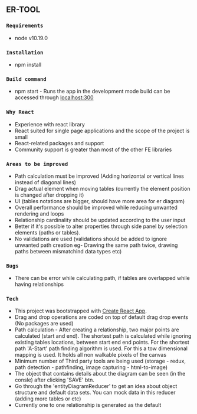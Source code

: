 ## ER-TOOL


### `Requirements`
* node  v10.19.0

### `Installation`
* npm install

### `Build command`
* npm start - Runs the app in the development mode
build can be accessed through [localhost:300](http://localhost:3000/)

### `Why React`
* Experience with react library
* React suited for single page applications and the scope of the project is small
* React-related packages and support
* Community support is greater than most of the other FE libraries

### `Areas to be improved` 
* Path calculation must be improved (Adding horizontal or vertical lines instead of diagonal lines)
* Drag actual element when moving tables (currently the element position is changed after dropping it)
* UI (tables notations are bigger, should have more area for er diagram)
* Overall performance should be improved while reducing unwanted rendering and loops
* Relationship cardinality should be updated according to the user input
* Better if it's possible to alter properties through side panel by selection elements (paths or tables).
* No validations are used (validations should be added to ignore unwanted path creation eg- Drawing the same path twice, drawing paths between mismatchind data types etc)

### `Bugs`
* There can be error while calculating path, if tables are overlapped while having relationships

### `Tech`
* This project was bootstrapped with [Create React App](https://github.com/facebook/create-react-app).
* Drag and drop operations are coded on top of default drag drop events (No packages are used)
* Path calculation - After creating a relationship, two major points are calculated (start and end). 
The shortest path is calculated while ignoring existing tables locations, between start end end points. For the shortest path 'A-Start' path finding algorithm is used.
For this a tow dimensional mapping is used. It holds all non walkable pixels of the canvas
* Minimum number of Third party tools are being used (storage - redux, path detection - pathfinding, image capturing - html-to-image)
* The object that contains details about the diagram can be seen (in the consle) after clicking 'SAVE' btn.
* Go through the 'entityDiagramReducer' to get an idea about object structure and default data sets. You can mock data in this reducer (adding more tables or etc)
* Currently one to one relationship is generated as the default